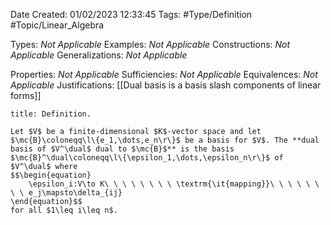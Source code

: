 <div class="topSpace"></div>

Date Created: 01/02/2023 12:33:45
Tags: #Type/Definition #Topic/Linear_Algebra

Types: _Not Applicable_
Examples: _Not Applicable_
Constructions: _Not Applicable_
Generalizations: _Not Applicable_

Properties: _Not Applicable_
Sufficiencies: _Not Applicable_
Equivalences: _Not Applicable_
Justifications: [[Dual basis is a basis slash components of linear forms]]

``` ad-Definition
title: Definition.

Let $V$ be a finite-dimensional $K$-vector space and let $\mc{B}\coloneqq\l\{e_1,\dots,e_n\r\}$ be a basis for $V$. The **dual basis of $V^\dual$ dual to $\mc{B}$** is the basis $\mc{B}^\dual\coloneqq\l\{\epsilon_1,\dots,\epsilon_n\r\}$ of $V^\dual$ where
$$\begin{equation}
    \epsilon_i:V\to K\ \ \ \ \ \ \ \ \textrm{\it{mapping}}\ \ \ \ \ \ \ \ e_j\mapsto\delta_{ij}
\end{equation}$$
for all $1\leq i\leq n$.

```
